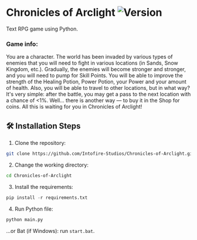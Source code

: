# Chronicles of Arclight ![Version](https://img.shields.io/badge/Latest-1.3.0.0/master-blue.svg)
Text RPG game using Python.
### Game info:
You are a character. The world has been invaded by various types of enemies that you will need to fight in various locations (in Sands, Snow Kingdom, etc.). Gradually, the enemies will become stronger and stronger, and you will need to pump for Skill Points. You will be able to improve the strength of the Healing Potion, Power Potion, your Power and your amount of health. Also, you will be able to travel to other locations, but in what way? It's very simple: after the battle, you may get a pass to the next location with a chance of <1%. Well... there is another way — to buy it in the Shop for coins. All this is waiting for you in Chronicles of Arclight!

## 🛠️ Installation Steps
1. Clone the repository:
  ```BASH
  git clone https://github.com/Intofire-Studios/Chronicles-of-Arclight.git
  ```
2. Change the working directory:
  ```BASH
  cd Chronicles-of-Arclight
  ```
3. Install the requirements:
  ```Python
  pip install -r requirements.txt
  ```
4. Run Python file:
  ```Python
  python main.py
  ```
...or Bat (if Windows): run `start.bat`.
